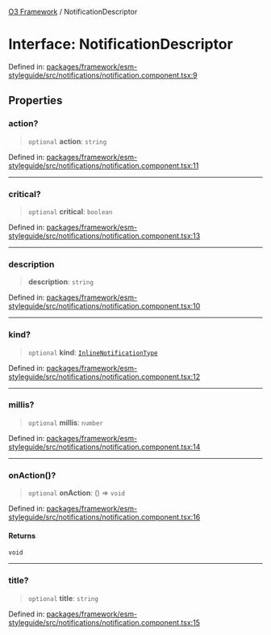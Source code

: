 [O3 Framework](../API.md) / NotificationDescriptor

# Interface: NotificationDescriptor

Defined in: [packages/framework/esm-styleguide/src/notifications/notification.component.tsx:9](https://github.com/openmrs/openmrs-esm-core/blob/main/packages/framework/esm-styleguide/src/notifications/notification.component.tsx#L9)

## Properties

### action?

> `optional` **action**: `string`

Defined in: [packages/framework/esm-styleguide/src/notifications/notification.component.tsx:11](https://github.com/openmrs/openmrs-esm-core/blob/main/packages/framework/esm-styleguide/src/notifications/notification.component.tsx#L11)

***

### critical?

> `optional` **critical**: `boolean`

Defined in: [packages/framework/esm-styleguide/src/notifications/notification.component.tsx:13](https://github.com/openmrs/openmrs-esm-core/blob/main/packages/framework/esm-styleguide/src/notifications/notification.component.tsx#L13)

***

### description

> **description**: `string`

Defined in: [packages/framework/esm-styleguide/src/notifications/notification.component.tsx:10](https://github.com/openmrs/openmrs-esm-core/blob/main/packages/framework/esm-styleguide/src/notifications/notification.component.tsx#L10)

***

### kind?

> `optional` **kind**: [`InlineNotificationType`](../type-aliases/InlineNotificationType.md)

Defined in: [packages/framework/esm-styleguide/src/notifications/notification.component.tsx:12](https://github.com/openmrs/openmrs-esm-core/blob/main/packages/framework/esm-styleguide/src/notifications/notification.component.tsx#L12)

***

### millis?

> `optional` **millis**: `number`

Defined in: [packages/framework/esm-styleguide/src/notifications/notification.component.tsx:14](https://github.com/openmrs/openmrs-esm-core/blob/main/packages/framework/esm-styleguide/src/notifications/notification.component.tsx#L14)

***

### onAction()?

> `optional` **onAction**: () => `void`

Defined in: [packages/framework/esm-styleguide/src/notifications/notification.component.tsx:16](https://github.com/openmrs/openmrs-esm-core/blob/main/packages/framework/esm-styleguide/src/notifications/notification.component.tsx#L16)

#### Returns

`void`

***

### title?

> `optional` **title**: `string`

Defined in: [packages/framework/esm-styleguide/src/notifications/notification.component.tsx:15](https://github.com/openmrs/openmrs-esm-core/blob/main/packages/framework/esm-styleguide/src/notifications/notification.component.tsx#L15)
